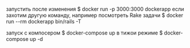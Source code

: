 запустить после изменения
$ docker run -p 3000:3000 dockerapp
если захотим другую команду, например посмотреть Rake задачи
$ docker run --rm dockerapp bin/rails -T


запуск с компосером
$ docker-compose up
в тижои режиме
$ docker-compose up -d
